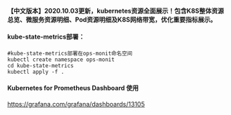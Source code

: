 #### 【中文版本】2020.10.03更新，kubernetes资源全面展示！包含K8S整体资源总览、微服务资源明细、Pod资源明细及K8S网络带宽，优化重要指标展示。

#### kube-state-metrics部署：
```
#kube-state-metrics部署在ops-monit命名空间
kubectl create namespace ops-monit
cd kube-state-metrics
kubectl apply -f .
```

#### Kubernetes for Prometheus Dashboard 使用
https://grafana.com/grafana/dashboards/13105
